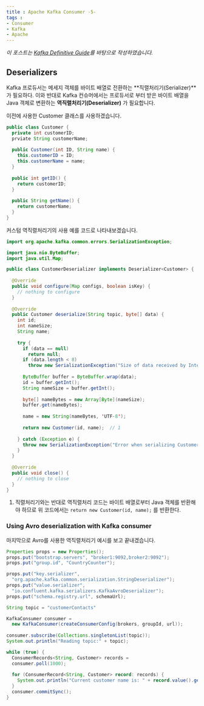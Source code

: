 ```yaml
---
title : Apache Kafka Consumer -5-
tags :
- Consumer
- Kafka
- Apache
---
```


*이 포스트는 [Kafka Definitive Guide](https://github.com/Avkash/mldl/blob/master/pages/docs/books/confluent-kafka-definitive-guide-complete.pdf)를 바탕으로 작성하였습니다.*

## Deserializers

Kafka 프로듀서는 메세지 객체를 바이트 배열로 전환하는 **직렬처리기(Serializer)**가 필요하다. 이와 반대로 Kafka 컨슈머에서는 프로듀서로 부터 받은 바이트 배열을 Java 객체로 변환하는 **역직렬처리기(Deserializer)** 가 필요합니다.

이전에 사용한  Customer 클래스를 사용하겠습니다.

```java
public class Customer {
  private int customerID;
  prviate String customerName;
  
  public Customer(int ID, String name) {
    this.customerID = ID;
    this.customerName = name;
  }
  
  public int getID() {
    return customerID;
  }
  
  public String getName() {
    return customerName;
  }
}
```

커스텀 역직렬처리기의 사용 예를 코드로 나타내보겠습니다.

```java
import org.apache.kafka.common.errors.SerializationException;

import java.nio.ByteBuffer;
import java.util.Map;

public class CustomerDeserializer implements Deserializer<Customer> {
  
  @Override
  public void configure(Map configs, boolean isKey) {
    // nothing to configure
  }
 
  @Override
  public Customer deserialize(String topic, byte[] data) {
    int id;
    int nameSize;
    String name;
    
    try {
      if (data == null)
        return null;
      if (data.length < 8)
        throw new SerializationException("Size of data received by IntegerDeserializer is shorter than expected");
        
      ByteBuffer buffer = ByteBuffer.wrap(data);
      id = buffer.getInt();
      String nameSize = buffer.getInt();
      
      byte[] nameBytes = new Array[Byte](nameSize);
      buffer.get(nameBytes);
      
      name = new String(nameBytes, 'UTF-8');
      
      return new Customer(id, name);  // 1
      
    } catch (Exception e) {
      throw new SerializationException("Error when serializing Customer to byte[] " + e);
    }
  }
    
  @Override
  public void close() {
    // nothing to close
  }
}
```

1. 직렬처리기와는 반대로 역직렬처리 코드는 바이트 배열로부터 Java 객체를 반환해야 하므로 위 코드에서는 `return new Customer(id, name);` 를 반환한다.

### Using Avro deserialization with Kafka consumer

마지막으로 Avro를 사용한 역직렬처리기 예시를 보고 끝내겠습니다.

```java
Properties props = new Properties();
props.put("bootstrap.servers", "broker1:9092,broker2:9092");
props.put("group.id", "CountryCounter");

props.put("key.serializer",
  "org.apache.kafka.common.serialization.StringDeserializer");
props.put("value.serializer",
  "io.confluent.kafka.serializers.KafkaAvroDeserializer");
props.put("schema.registry.url", schemaUrl);

String topic = "customerContacts"

KafkaConsumer consumer = 
  new KafkaConsumer(createConsumerConfig(brokers, groupId, url));
  
consumer.subscribe(Collections.singletonList(topic));
System.out.println("Reading topic:" + topic);

while (true) {
  ConsumerRecords<String, Customer> records =
  consumer.poll(1000);
  
  for (ConsumerRecord<String, Customer> record: records) {
    System.out.println("Current customer name is: " + record.value().getName());
  }
  consumer.commitSync();
}
```